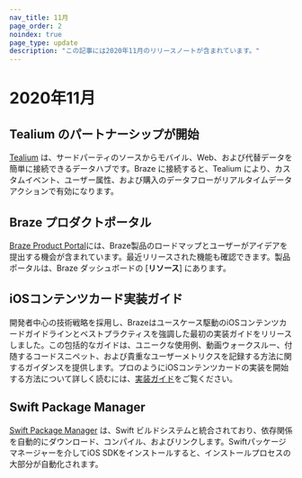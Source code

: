 ```yaml
---
nav_title: 11月
page_order: 2
noindex: true
page_type: update
description: "この記事には2020年11月のリリースノートが含まれています。"
---
```

 
# 2020年11月

## Tealium のパートナーシップが開始

[Tealium]({{site.baseurl}}/partners/data_and_infrastructure_agility/customer_data_platform/tealium/#about-tealium) は、サードパーティのソースからモバイル、Web、および代替データを簡単に接続できるデータハブです。Braze に接続すると、Tealium により、カスタムイベント、ユーザー属性、および購入のデータフローがリアルタイムデータアクションで有効になります。

## Braze プロダクトポータル

[Braze Product Portal]({{site.baseurl}}/user_guide/administrative/access_braze/portal/#product-portal-)には、Braze製品のロードマップとユーザーがアイデアを提出する機会が含まれています。最近リリースされた機能も確認できます。製品ポータルは、Braze ダッシュボードの [**リソース**] にあります。

## iOSコンテンツカード実装ガイド

開発者中心の技術戦略を採用し、Brazeはユースケース駆動のiOSコンテンツカードガイドラインとベストプラクティスを強調した最初の実装ガイドをリリースしました。この包括的なガイドは、ユニークな使用例、動画ウォークスルー、付随するコードスニペット、および貴重なユーザーメトリクスを記録する方法に関するガイダンスを提供します。プロのようにiOSコンテンツカードの実装を開始する方法について詳しく読むには、[実装ガイド]({{site.baseurl}}/developer_guide/platform_integration_guides/ios/content_cards/implementation_guide/)をご覧ください。 

## Swift Package Manager

[Swift Package Manager]({{site.baseurl}}/developer_guide/platform_integration_guides/swift/initial_sdk_setup/overviewswift_package_manager) は、Swift ビルドシステムと統合されており、依存関係を自動的にダウンロード、コンパイル、およびリンクします。Swiftパッケージマネージャーを介してiOS SDKをインストールすると、インストールプロセスの大部分が自動化されます。
